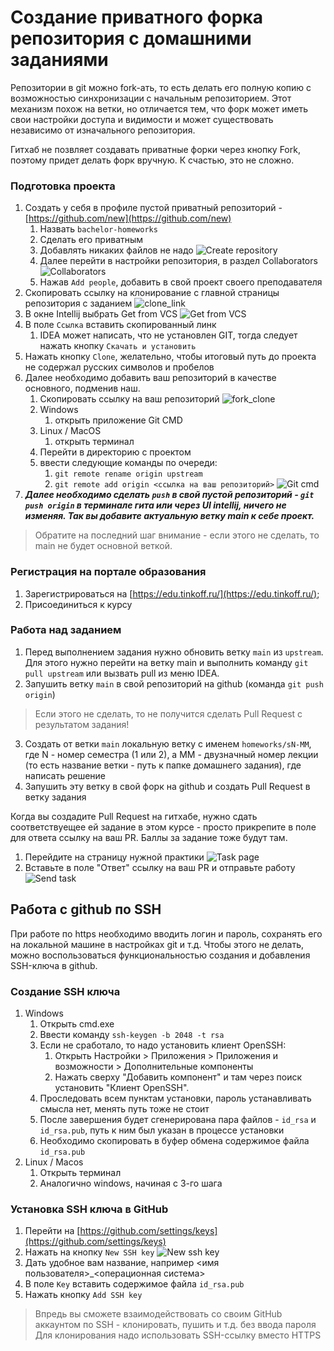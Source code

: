 # Создание приватного форка репозитория с домашними заданиями

Репозитории в git можно fork-ать, то есть делать его полную копию с возможностью синхронизации с начальным репозиторием. 
Этот механизм похож на ветки, но отличается тем, что форк может иметь свои настройки доступа и видимости и может существовать независимо от изначального репозитория.

Гитхаб не позвляет создавать приватные форки через кнопку Fork, поэтому придет делать форк вручную. К счастью, это не сложно.

### Подготовка проекта

1. Создать у себя в профиле пустой приватный репозиторий - [https://github.com/new](https://github.com/new)
   1. Назвать `bachelor-homeworks`
   2. Сделать его приватным
   3. Добавлять никаких файлов не надо
   ![Create repository](images/create_repository.png "create repository")
   4. Далее перейти в настройки репозитория, в раздел Collaborators
   ![Collaborators](images/collaborators.png "collaborators")
   5. Нажав `Add people`, добавить в свой проект своего преподавателя
2. Скопировать ссылку на клонирование с главной страницы репозитория с заданием
   ![clone_link](images/fork_link.png "clone link")
3. В окне Intellij выбрать Get from VCS
   ![Get from VCS](images/get_from_vcs.png "Get from vcs")
4. В поле `Ссылка` вставить скопированный линк
   1. IDEA может написать, что не установлен GIT, тогда следует нажать кнопку `Скачать и установить`
5. Нажать кнопку `Clone`, желательно, чтобы итоговый путь до проекта не содержал русских символов и пробелов
6. Далее необходимо добавить ваш репозиторий в качестве основного, подменив наш.
   1. Скопировать ссылку на ваш репозиторий
   ![fork_clone](images/fork_link.png "Link to fork")
   1. Windows 
      1. открыть приложение Git CMD
   2. Linux / MacOS
      1. открыть терминал
   3. Перейти в директорию с проектом
   4. ввести следующие команды по очереди:
      1. `git remote rename origin upstream`
      2. `git remote add origin <ссылка на ваш репозиторий>`
   ![Git cmd](images/git_cmd.png "Git cmd")
7. ***Далее необходимо сделать `push` в свой пустой репозиторий - `git push origin` в терминале гита или через UI intellij, ничего не изменяя. Так вы добавите актуальную ветку main к себе проект.***

> Обратите на последний шаг внимание - если этого не сделать, то main не будет основной веткой.

### Регистрация на портале образования

1. Зарегистрироваться на [https://edu.tinkoff.ru/](https://edu.tinkoff.ru/);
2. Присоединиться к курсу

### Работа над заданием
1. Перед выполнением задания нужно обновить ветку `main` из `upstream`. Для этого нужно перейти на ветку main и выполнить команду `git pull upstream` или вызвать pull из меню IDEA.
2. Запушить ветку `main` в свой репозиторий на github (команда `git push origin`)
> Если этого не сделать, то не получится сделать Pull Request с результатом задания!
3. Создать от ветки `main` локальную ветку с именем `homeworks/sN-MM`, где N - номер семестра (1 или 2), а MM - двузначный номер лекции (то есть название ветки - путь к папке домашнего задания), где написать решение
4. Запушить эту ветку в свой форк на github и создать Pull Request в ветку задания
 
Когда вы создадите Pull Request на гитхабе, нужно сдать соответствуещее ей задание в этом курсе - просто прикрепите в поле для ответа ссылку на ваш PR. Баллы за задание тоже будут там.
1. Перейдите на страницу нужной практики
![Task page](images/task_page.jpeg)
2. Вставьте в поле "Ответ" ссылку на ваш PR и отправьте работу
![Send task](images/pull_request_link.jpeg)

## Работа с github по SSH

При работе по https необходимо вводить логин и пароль, сохранять его на локальной машине в настройках git и т.д. 
Чтобы этого не делать, можно воспользоваться функциональностью создания и добавления SSH-ключа в github.

### Создание SSH ключа

1. Windows
   1. Открыть cmd.exe
   2. Ввести команду `ssh-keygen -b 2048 -t rsa`
   3. Если не сработало, то надо установить клиент OpenSSH:
      1. Открыть Настройки > Приложения > Приложения и возможности > Дополнительные компоненты
      2. Нажать сверху "Добавить компонент" и там через поиск установить "Клиент OpenSSH".
   4. Проследовать всем пунктам установки, пароль устанавливать смысла нет, менять путь тоже не стоит
   5. После завершения будет сгенерирована пара файлов - `id_rsa` и `id_rsa.pub`, путь к ним был указан в процессе установки
   6. Необходимо скопировать в буфер обмена содержимое файла `id_rsa.pub`
2. Linux / Macos
   1. Открыть терминал
   2. Аналогично windows, начиная с 3-го шага

### Установка SSH ключа в GitHub

1. Перейти на [https://github.com/settings/keys](https://github.com/settings/keys)
2. Нажать на кнопку `New SSH key`
   ![New ssh key](images/new_ssh_key.png "new ssh key")
3. Дать удобное вам название, например <имя пользователя>_<операционная система>
4. В поле `Key` вставить содержимое файла `id_rsa.pub`
5. Нажать кнопку `Add SSH key`

> Впредь вы сможете взаимодействовать со своим GitHub аккаунтом по SSH - клонировать, пушить и т.д. без ввода пароля
> Для клонирования надо использовать SSH-ссылку вместо HTTPS